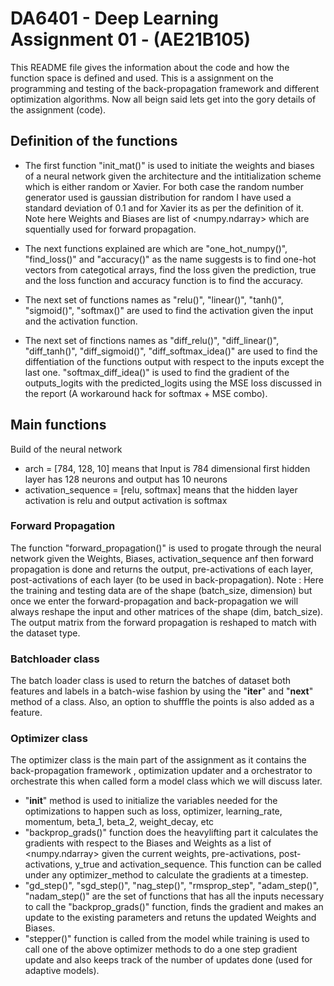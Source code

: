 # DA6401 - Deep Learning Assignment 01 - (AE21B105)
This README file gives the information about the code and how the function space is defined and used. This is a assignment on the programming and testing of the back-propagation framework and different optimization algorithms. Now all beign said lets get into the gory details of the assignment (code).

## Definition of the functions
 - The first function "init_mat()" is used to initiate the weights and biases of a neural network given the architecture and the intitialization scheme which is either random or Xavier. For both case the random number generator used is gaussian distribution for random I have used a standard deviation of 0.1 and for Xavier its as per the definition of it. Note here Weights and Biases are list of <numpy.ndarray> which are squentially used for forward propagation.

 - The next functions explained are which are "one_hot_numpy()", "find_loss()" and "accuracy()" as the name suggests is to find one-hot vectors from categotical arrays, find the loss given the prediction, true and the loss function and accuracy function is to find the accuracy.

 -  The next set of functions names as "relu()", "linear()", "tanh()", "sigmoid()", "softmax()" are used to find the activation given the input and the activation function.

 -  The next set of finctions names as "diff_relu()", "diff_linear()", "diff_tanh()", "diff_sigmoid()", "diff_softmax_idea()" are used to find the diffentiation of the functions output with respect to the inputs except the last one. "softmax_diff_idea()" is used to find the gradient of the outputs_logits with the predicted_logits using the MSE loss discussed in the report (A workaround hack for softmax + MSE combo).

## Main functions
Build of the neural network
 - arch = [784, 128, 10] means that Input is 784 dimensional first hidden layer has 128 neurons and output has 10 neurons
 - activation_sequence = [relu, softmax] means that the hidden layer activation is relu and output activation is softmax
### Forward Propagation
  The function "forward_propagation()" is used to progate through the neural network given the Weights, Biases, activation_sequence anf then forward propagation is done and returns the output, pre-activations of each layer, post-activations of each layer (to be used in back-propagation).
  Note : Here the training and testing data are of the shape (batch_size, dimension) but once we enter the forward-propagation and back-propagation we will always reshape the input and other matrices of the shape (dim, batch_size). The output matrix from the forward propagation is reshaped to match with the dataset type.

### Batchloader class
  The batch loader class is used to return the batches of dataset both features and labels in a batch-wise fashion by using the "__iter__" and "__next__" method of a class. Also, an option to shufffle the points is also added as a feature.

### Optimizer class
   The optimizer class is the main part of the assignment as it contains the back-propagation framework , optimization updater and a orchestrator to orchestrate this when called form a model class which we will discuss later.

 - "__init__" method is used to initialize the variables needed for the optimizations to happen such as loss, optimizer, learning_rate, momentum, beta_1, beta_2, weight_decay, etc
 - "backprop_grads()" function does the heavylifting part it calculates the gradients with respect to the Biases and Weights as a list of <numpy.ndarray> given the current weights, pre-activations, post-activations, y_true and activation_sequence. This function can be called under any optimizer_method to calculate the gradients at a timestep.
 - "gd_step()", "sgd_step()", "nag_step()", "rmsprop_step", "adam_step()", "nadam_step()" are the set of functions that has all the inputs necessary to call the "backprop_grads()" function, finds the gradient and makes an update to the existing parameters and retuns the updated Weights and Biases.
 - "stepper()" function is called from the model while training is used to call one of the above optimizer methods to do a one step gradient update and also keeps track of the number of updates done (used for adaptive models).

